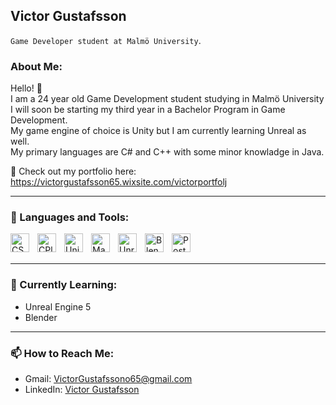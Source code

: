 ## Victor Gustafsson


`Game Developer student at Malmö University`.

### About Me: 
Hello! 👋 
<br />
I am a 24 year old Game Development student studying in Malmö University
<br />
I will soon be starting my third year in a Bachelor Program in Game Development. 
<br />
My game engine of choice is Unity but I am currently learning Unreal as well. 
<br />
My primary languages are C# and C++ with some minor knowladge in Java.

💼 Check out my portfolio here: https://victorgustafsson65.wixsite.com/victorportfolj

---

### 🧰 Languages and Tools: 

<img align="left" alt="CSharp" width="30px" style="padding-right:10px;" src="https://cdn.jsdelivr.net/gh/devicons/devicon/icons/csharp/csharp-original.svg" />
<img align="left" alt="CPlusPlus" width="30px" style="padding-right:10px;" src="https://cdn.jsdelivr.net/gh/devicons/devicon/icons/cplusplus/cplusplus-original.svg" />
<img align="left" alt="Unity" width="30px" style="padding-right:10px;" src="https://cdn.jsdelivr.net/gh/devicons/devicon/icons/unity/unity-original.svg" />
<img align="left" alt="Maya" width="30px" style="padding-right:10px;" src="https://cdn.jsdelivr.net/gh/devicons/devicon/icons/maya/maya-original-wordmark.svg" />
<img align="left" alt="UnrealEngine" width="30px" style="padding-right:10px;" src="https://cdn.jsdelivr.net/gh/devicons/devicon/icons/unrealengine/unrealengine-original.svg" />
<img align="left" alt="Blender" width="30px" style="padding-right:10px;" src="https://cdn.jsdelivr.net/gh/devicons/devicon/icons/blender/blender-original.svg" />
<img align="left" alt="PostgreSQL" width="30px" style="padding-right:10px;" src="https://cdn.jsdelivr.net/gh/devicons/devicon/icons/postgresql/postgresql-original.svg" />
<br />
<br />

---

### 🌱 Currently Learning:

- Unreal Engine 5
- Blender

---

### 📫 How to Reach Me:

- Gmail: [VictorGustafssono65@gmail.com](mailto:VictorGustafssono65@gmail.com)
- LinkedIn: [Victor Gustafsson](https://www.linkedin.com/in/victor-gustafsson-6915b61ba/)
